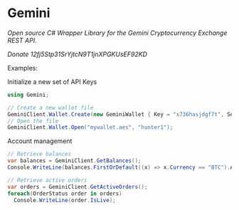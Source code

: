 # Gemini
_Open source C# Wrapper Library for the Gemini Cryptocurrency Exchange REST API._

*Donate 12fj5Stp31SrYjtcN9T1jnXPGKUsEF92KD*

Examples:

Initialize a new set of API Keys
```c#
using Gemini;

// Create a new wallet file
GeminiClient.Wallet.Create(new GeminiWallet { Key = "x736hasjdgf7t", Secret = "******" }, "mywallet.aes", "hunter1");
// Open the file
GeminiClient.Wallet.Open("mywallet.aes", "hunter1");
```

Account management
```c#
// Retrieve balances
var balances = GeminiClient.GetBalances();
Console.WriteLine(balances.FirstOrDefault((x) => x.Currency == "BTC").AvailableForWithdrawal);

// Retrieve active orders
var orders = GeminiClient.GetActiveOrders();
foreach(OrderStatus order in orders)
  Console.WriteLine(order.IsLive);
```
